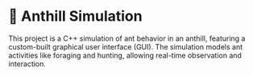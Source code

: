 # 🐜 Anthill Simulation

This project is a C++ simulation of ant behavior in an anthill, featuring a custom-built graphical user interface (GUI). The simulation models ant activities like foraging and hunting, allowing real-time observation and interaction.
